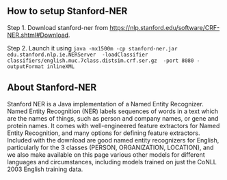 <h2>How to setup Stanford-NER</h2>

Step 1. Download stanford-ner from https://nlp.stanford.edu/software/CRF-NER.shtml#Download.

Step 2. Launch it using `java -mx1500m -cp stanford-ner.jar edu.stanford.nlp.ie.NERServer  -loadClassifier classifiers/english.muc.7class.distsim.crf.ser.gz  -port 8080 -outputFormat inlineXML`

<h2>About Stanford-NER</h2>

Stanford NER is a Java implementation of a Named Entity Recognizer. Named Entity Recognition (NER) labels sequences of words in a text which are the names of things, such as person and company names, or gene and protein names. It comes with well-engineered feature extractors for Named Entity Recognition, and many options for defining feature extractors. Included with the download are good named entity recognizers for English, particularly for the 3 classes (PERSON, ORGANIZATION, LOCATION), and we also make available on this page various other models for different languages and circumstances, including models trained on just the CoNLL 2003 English training data.
